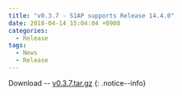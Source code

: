 ```yaml
---
title: "v0.3.7 - S1AP supports Release 14.4.0"
date: 2018-04-14 15:04:04 +0900
categories:
  - Release
tags:
  - News
  - Release
---
```


Download -- [v0.3.7.tar.gz](https://github.com/acetcom/nextepc/archive/v0.3.7.tar.gz)
{: .notice--info}
